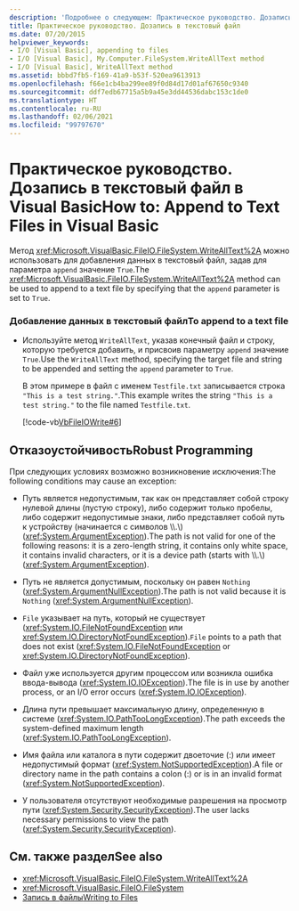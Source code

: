 ```yaml
---
description: 'Подробнее о следующем: Практическое руководство. Дозапись в текстовый файл в Visual Basic'
title: Практическое руководство. Дозапись в текстовый файл
ms.date: 07/20/2015
helpviewer_keywords:
- I/O [Visual Basic], appending to files
- I/O [Visual Basic], My.Computer.FileSystem.WriteAllText method
- I/O [Visual Basic], WriteAllText method
ms.assetid: bbbd7fb5-f169-41a9-b53f-520ea9613913
ms.openlocfilehash: f66e1cb4ba299ee89f0d84d17d01af67650c9340
ms.sourcegitcommit: ddf7edb67715a5b9a45e3dd44536dabc153c1de0
ms.translationtype: HT
ms.contentlocale: ru-RU
ms.lasthandoff: 02/06/2021
ms.locfileid: "99797670"
---
```

# <a name="how-to-append-to-text-files-in-visual-basic"></a><span data-ttu-id="90216-103">Практическое руководство. Дозапись в текстовый файл в Visual Basic</span><span class="sxs-lookup"><span data-stu-id="90216-103">How to: Append to Text Files in Visual Basic</span></span>

<span data-ttu-id="90216-104">Метод <xref:Microsoft.VisualBasic.FileIO.FileSystem.WriteAllText%2A> можно использовать для добавления данных в текстовый файл, задав для параметра `append` значение `True`.</span><span class="sxs-lookup"><span data-stu-id="90216-104">The <xref:Microsoft.VisualBasic.FileIO.FileSystem.WriteAllText%2A> method can be used to append to a text file by specifying that the `append` parameter is set to `True`.</span></span>  
  
### <a name="to-append-to-a-text-file"></a><span data-ttu-id="90216-105">Добавление данных в текстовый файл</span><span class="sxs-lookup"><span data-stu-id="90216-105">To append to a text file</span></span>  
  
- <span data-ttu-id="90216-106">Используйте метод `WriteAllText`, указав конечный файл и строку, которую требуется добавить, и присвоив параметру `append` значение `True`.</span><span class="sxs-lookup"><span data-stu-id="90216-106">Use the `WriteAllText` method, specifying the target file and string to be appended and setting the `append` parameter to `True`.</span></span>  
  
     <span data-ttu-id="90216-107">В этом примере в файл с именем `Testfile.txt` записывается строка `"This is a test string."`.</span><span class="sxs-lookup"><span data-stu-id="90216-107">This example writes the string `"This is a test string."` to the file named `Testfile.txt`.</span></span>  
  
     [!code-vb[VbFileIOWrite#6](~/samples/snippets/visualbasic/VS_Snippets_VBCSharp/VbFileIOWrite/VB/Class1.vb#6)]  
  
## <a name="robust-programming"></a><span data-ttu-id="90216-108">Отказоустойчивость</span><span class="sxs-lookup"><span data-stu-id="90216-108">Robust Programming</span></span>  

 <span data-ttu-id="90216-109">При следующих условиях возможно возникновение исключения:</span><span class="sxs-lookup"><span data-stu-id="90216-109">The following conditions may cause an exception:</span></span>  
  
- <span data-ttu-id="90216-110">Путь является недопустимым, так как он представляет собой строку нулевой длины (пустую строку), либо содержит только пробелы, либо содержит недопустимые знаки, либо представляет собой путь к устройству (начинается с символов \\\\.\\) (<xref:System.ArgumentException>).</span><span class="sxs-lookup"><span data-stu-id="90216-110">The path is not valid for one of the following reasons: it is a zero-length string, it contains only white space, it contains invalid characters, or it is a device path (starts with \\\\.\\) (<xref:System.ArgumentException>).</span></span>  
  
- <span data-ttu-id="90216-111">Путь не является допустимым, поскольку он равен `Nothing` (<xref:System.ArgumentNullException>).</span><span class="sxs-lookup"><span data-stu-id="90216-111">The path is not valid because it is `Nothing` (<xref:System.ArgumentNullException>).</span></span>  
  
- <span data-ttu-id="90216-112">`File` указывает на путь, который не существует (<xref:System.IO.FileNotFoundException> или <xref:System.IO.DirectoryNotFoundException>).</span><span class="sxs-lookup"><span data-stu-id="90216-112">`File` points to a path that does not exist (<xref:System.IO.FileNotFoundException> or <xref:System.IO.DirectoryNotFoundException>).</span></span>  
  
- <span data-ttu-id="90216-113">Файл уже используется другим процессом или возникла ошибка ввода-вывода (<xref:System.IO.IOException>).</span><span class="sxs-lookup"><span data-stu-id="90216-113">The file is in use by another process, or an I/O error occurs (<xref:System.IO.IOException>).</span></span>  
  
- <span data-ttu-id="90216-114">Длина пути превышает максимальную длину, определенную в системе (<xref:System.IO.PathTooLongException>).</span><span class="sxs-lookup"><span data-stu-id="90216-114">The path exceeds the system-defined maximum length (<xref:System.IO.PathTooLongException>).</span></span>  
  
- <span data-ttu-id="90216-115">Имя файла или каталога в пути содержит двоеточие (:) или имеет недопустимый формат (<xref:System.NotSupportedException>).</span><span class="sxs-lookup"><span data-stu-id="90216-115">A file or directory name in the path contains a colon (:) or is in an invalid format (<xref:System.NotSupportedException>).</span></span>  
  
- <span data-ttu-id="90216-116">У пользователя отсутствуют необходимые разрешения на просмотр пути (<xref:System.Security.SecurityException>).</span><span class="sxs-lookup"><span data-stu-id="90216-116">The user lacks necessary permissions to view the path (<xref:System.Security.SecurityException>).</span></span>  
  
## <a name="see-also"></a><span data-ttu-id="90216-117">См. также раздел</span><span class="sxs-lookup"><span data-stu-id="90216-117">See also</span></span>

- <xref:Microsoft.VisualBasic.FileIO.FileSystem.WriteAllText%2A>
- <xref:Microsoft.VisualBasic.FileIO.FileSystem>
- [<span data-ttu-id="90216-118">Запись в файлы</span><span class="sxs-lookup"><span data-stu-id="90216-118">Writing to Files</span></span>](writing-to-files.md)
